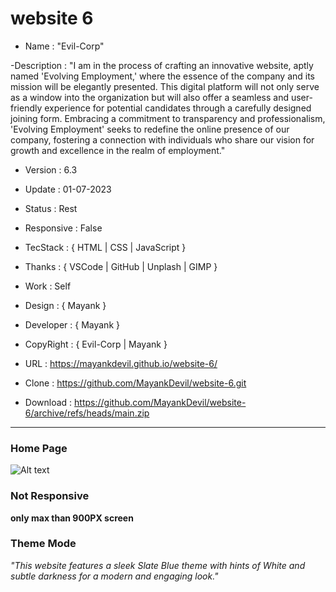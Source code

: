 # website 6

- Name : "Evil-Corp"

-Description : "I am in the process of crafting an innovative website, aptly named 'Evolving Employment,' where the essence of the company and its mission will be elegantly presented. This digital platform will not only serve as a window into the organization but will also offer a seamless and user-friendly experience for potential candidates through a carefully designed joining form. Embracing a commitment to transparency and professionalism, 'Evolving Employment' seeks to redefine the online presence of our company, fostering a connection with individuals who share our vision for growth and excellence in the realm of employment."

- Version : 6.3

- Update : 01-07-2023

- Status : Rest

- Responsive : False

- TecStack : { HTML | CSS | JavaScript }

- Thanks : { VSCode | GitHub | Unplash | GIMP }

- Work : Self

- Design : { Mayank }

- Developer : { Mayank }

- CopyRight : { Evil-Corp | Mayank }

- URL : https://mayankdevil.github.io/website-6/

- Clone : https://github.com/MayankDevil/website-6.git

- Download : https://github.com/MayankDevil/website-6/archive/refs/heads/main.zip

---

### Home Page

![Alt text]( ./data/Employeement "HomePage")

### Not Responsive

**only max than 900PX screen**

### Theme Mode
_"This website features a sleek Slate Blue theme with hints of White and subtle darkness for a modern and engaging look."_



